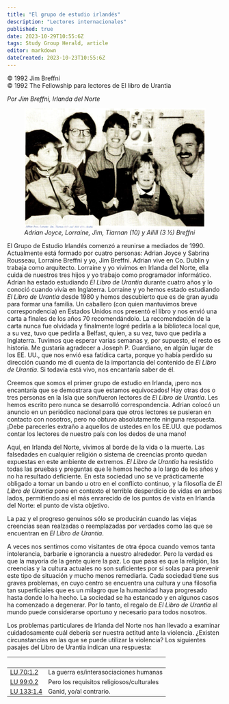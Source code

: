 ```yaml
---
title: "El grupo de estudio irlandés"
description: "Lectores internacionales"
published: true
date: 2023-10-29T10:55:6Z
tags: Study Group Herald, article
editor: markdown
dateCreated: 2023-10-23T10:55:6Z
---
```


<p class="v-card v-sheet theme--light grey lighten-3 px-2">© 1992 Jim Breffni<br>© 1992 The Fellowship para lectores de El libro de Urantia</p>


_Por Jim Breffni, Irlanda del Norte_

<figure id="Figure_1" class="image urantiapedia">
<img src="/image/article/Study_Group_Herald/Breffni.jpg">
<figcaption><em>Adrian Joyce, Lorraine, Jim, Tiarnan (10) y Ailill (3 &frac12;) Breffni</em></figcaption>
</figure>


El Grupo de Estudio Irlandés comenzó a reunirse a mediados de 1990. Actualmente está formado por cuatro personas: Adrian Joyce y Sabrina Rousseau, Lorraine Breffni y yo, Jim Breffni. Adrian vive en Co. Dublin y trabaja como arquitecto. Lorraine y yo vivimos en Irlanda del Norte, ella cuida de nuestros tres hijos y yo trabajo como programador informático. Adrian ha estado estudiando _El Libro de Urantia_ durante cuatro años y lo conoció cuando vivía en Inglaterra. Lorraine y yo hemos estado estudiando _El Libro de Urantia_ desde 1980 y hemos descubierto que es de gran ayuda para formar una familia. Un caballero (con quien mantuvimos breve correspondencia) en Estados Unidos nos presentó el libro y nos envió una carta a finales de los años 70 recomendándolo. La recomendación de la carta nunca fue olvidada y finalmente logré pedirla a la biblioteca local que, a su vez, tuvo que pedirla a Belfast, quien, a su vez, tuvo que pedirla a Inglaterra. Tuvimos que esperar varias semanas y, por supuesto, el resto es historia. Me gustaría agradecer a Joseph P. Guardiano, en algún lugar de los EE. UU., que nos envió esa fatídica carta, porque yo había perdido su dirección cuando me di cuenta de la importancia del contenido de _El Libro de Urantia_. Si todavía está vivo, nos encantaría saber de él.

Creemos que somos el primer grupo de estudio en Irlanda, ¡pero nos encantaría que se demostrara que estamos equivocados! Hay otras dos o tres personas en la Isla que son/fueron lectores de _El Libro de Urantia_. Les hemos escrito pero nunca se desarrolló correspondencia. Adrian colocó un anuncio en un periódico nacional para que otros lectores se pusieran en contacto con nosotros, pero no obtuvo absolutamente ninguna respuesta. ¡Debe parecerles extraño a aquellos de ustedes en los EE.UU. que podamos contar los lectores de nuestro país con los dedos de una mano!

Aquí, en Irlanda del Norte, vivimos al borde de la vida o la muerte. Las falsedades en cualquier religión o sistema de creencias pronto quedan expuestas en este ambiente de extremos. _El Libro de Urantia_ ha resistido todas las pruebas y preguntas que le hemos hecho a lo largo de los años y no ha resultado deficiente. En esta sociedad uno se ve prácticamente obligado a tomar un bando u otro en el conflicto continuo, y la filosofía de _El Libro de Urantia_ pone en contexto el terrible desperdicio de vidas en ambos lados, permitiendo así el más enrarecido de los puntos de vista en Irlanda del Norte: el punto de vista objetivo.

La paz y el progreso genuinos sólo se producirán cuando las viejas creencias sean realzadas o reemplazadas por verdades como las que se encuentran en _El Libro de Urantia_.

A veces nos sentimos como visitantes de otra época cuando vemos tanta intolerancia, barbarie e ignorancia a nuestro alrededor. Pero la verdad es que la mayoría de la gente quiere la paz. Lo que pasa es que la religión, las creencias y la cultura actuales no son suficientes por sí solas para prevenir este tipo de situación y mucho menos remediarla. Cada sociedad tiene sus graves problemas, en cuyo centro se encuentra una cultura y una filosofía tan superficiales que es un milagro que la humanidad haya progresado hasta donde lo ha hecho. La sociedad se ha estancado y en algunos casos ha comenzado a degenerar. Por lo tanto, el regalo de _El Libro de Urantia_ al mundo puede considerarse oportuno y necesario para todos nosotros.

Los problemas particulares de Irlanda del Norte nos han llevado a examinar cuidadosamente cuál debería ser nuestra actitud ante la violencia. ¿Existen circunstancias en las que se puede utilizar la violencia? Los siguientes pasajes del Libro de Urantia indican una respuesta:

&nbsp; | &nbsp;
--- | ---
[LU 70:1.2](/es/The_Urantia_Book/70#p1_2) | La guerra es/interasociaciones humanas
[LU 99:0.2](/es/The_Urantia_Book/99#p0_2) | Pero los requisitos religiosos/culturales
[LU 133:1.4](/es/The_Urantia_Book/133#p1_4) | Ganid, yo/al contrario.

